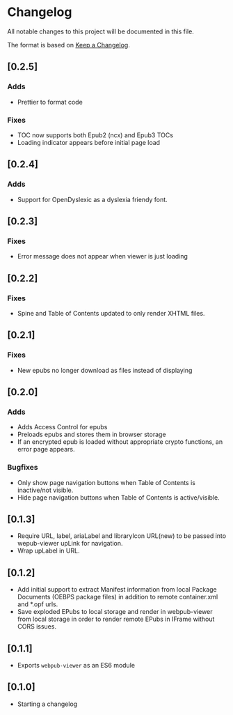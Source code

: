 # Changelog

All notable changes to this project will be documented in this file.

The format is based on [Keep a Changelog](https://keepachangelog.com/en/1.0.0/).

## [0.2.5]
### Adds 
- Prettier to format code

### Fixes
- TOC now supports both Epub2 (ncx) and Epub3 TOCs 
- Loading indicator appears before initial page load

## [0.2.4]
### Adds
- Support for OpenDyslexic as a dyslexia friendy font.  

## [0.2.3]
### Fixes
- Error message does not appear when viewer is just loading

## [0.2.2]

### Fixes

- Spine and Table of Contents updated to only render XHTML files.

## [0.2.1]

### Fixes

- New epubs no longer download as files instead of displaying

## [0.2.0]

### Adds

- Adds Access Control for epubs
- Preloads epubs and stores them in browser storage
- If an encrypted epub is loaded without appropriate crypto functions, an error page appears.

### Bugfixes

- Only show page navigation buttons when Table of Contents is inactive/not visible.
- Hide page navigation buttons when Table of Contents is active/visible.

## [0.1.3]

- Require URL, label, ariaLabel and libraryIcon URL(new) to be passed into wepub-viewer upLink for navigation.
- Wrap upLabel in URL.

## [0.1.2]

- Add initial support to extract Manifest information from local Package Documents (OEBPS package files) in addition to remote container.xml and \*.opf urls.
- Save exploded EPubs to local storage and render in webpub-viewer from local storage in order to render remote EPubs in IFrame without CORS issues.

## [0.1.1]

- Exports `webpub-viewer` as an ES6 module

## [0.1.0]

- Starting a changelog
